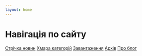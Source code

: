```yaml
---
layout: home
---
```

<h1 class="center">Навігація по сайту</h1>
<div class="navigation">		
	<a href="/feed"><i class="fa fa-newspaper-o"></i>Стрічка новин</a>
	<a href="/cat"><i class="fa fa-cloud"></i>Хмара категорій</a>
	<a href="/downloads"><i class="fa fa-download"></i>Завантаження</a>
	<a href="/archive"><i class="fa fa-file-archive-o"></i>Архів</a>
	<a href="/about"><i class="fa fa-info"></i>Про блог</a>
</div>

